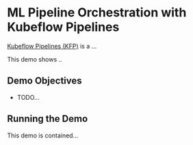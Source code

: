 # ML Pipeline Orchestration with Kubeflow Pipelines

[Kubeflow Pipelines (KFP)](https://kubeflow-pipelines.readthedocs.io) is a ...

This demo shows ..

## Demo Objectives

* TODO...

## Running the Demo

This demo is contained...

